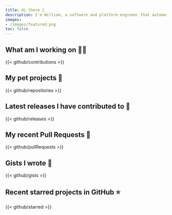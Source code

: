 ```yaml
---
title: Hi there 👋
description: I'm William, a software and platform engineer that automates-all-the-things
images:
- /images/featured.png
toc: false
---
```


## What am I working on 👨‍💻

{{< github/contributions >}}

## My pet projects 🌱

{{< github/repositories >}}

## Latest releases I have contributed to 🔭

{{< github/releases >}}

## My recent Pull Requests 🔨

{{< github/pullRequests >}}

## Gists I wrote 📓

{{< github/gists >}}

## Recent starred projects in GitHub ⭐

{{< github/starred >}}
